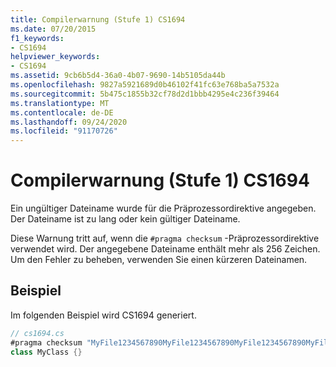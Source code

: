 ```yaml
---
title: Compilerwarnung (Stufe 1) CS1694
ms.date: 07/20/2015
f1_keywords:
- CS1694
helpviewer_keywords:
- CS1694
ms.assetid: 9cb6b5d4-36a0-4b07-9690-14b5105da44b
ms.openlocfilehash: 9827a5921689d0b46102f41fc63e768ba5a7532a
ms.sourcegitcommit: 5b475c1855b32cf78d2d1bbb4295e4c236f39464
ms.translationtype: MT
ms.contentlocale: de-DE
ms.lasthandoff: 09/24/2020
ms.locfileid: "91170726"
---
```

# <a name="compiler-warning-level-1-cs1694"></a>Compilerwarnung (Stufe 1) CS1694

Ein ungültiger Dateiname wurde für die Präprozessordirektive angegeben. Der Dateiname ist zu lang oder kein gültiger Dateiname.  
  
 Diese Warnung tritt auf, wenn die `#pragma checksum` -Präprozessordirektive verwendet wird. Der angegebene Dateiname enthält mehr als 256 Zeichen. Um den Fehler zu beheben, verwenden Sie einen kürzeren Dateinamen.  
  
## <a name="example"></a>Beispiel  

 Im folgenden Beispiel wird CS1694 generiert.  
  
```csharp  
// cs1694.cs  
#pragma checksum "MyFile1234567890MyFile1234567890MyFile1234567890MyFile1234567890MyFile1234567890MyFile1234567890MyFile1234567890MyFile1234567890MyFile1234567890MyFile1234567890MyFile1234567890MyFile1234567890MyFile1234567890MyFile1234567890MyFile1234567890MyFile1234567890.txt" {00 01 02 03 04 05 06 07 08 09 0A 0B 0C 0D 0E 0F}   // CS1694  
class MyClass {}  
```
